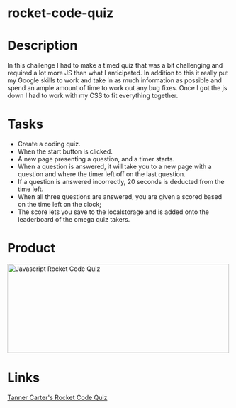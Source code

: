 # rocket-code-quiz

# Description

In this challenge I had to make a timed quiz that was a bit challenging and required a lot more JS than what I anticipated. In addition to this it really put my Google skills to work and take in as much information as possible and spend an ample amount of time to work out any bug fixes. Once I got the js down I had to work with my CSS to fit everything together.

# Tasks

- Create a coding quiz.
- When the start button is clicked.
- A new page presenting a question, and a timer starts.
- When a question is answered, it will take you to a new page with a question and where the timer left off on the last question.
- If a question is answered incorrectly, 20 seconds is deducted from the time left.
- When all three questions are answered, you are given a scored based on the time left on the clock;
- The score lets you save to the localstorage and is added onto the leaderboard of the omega quiz takers.

# Product

<img src="https://user-images.githubusercontent.com/80929740/118447326-7db7f900-b6a5-11eb-99e0-cb1330399741.png" width="500" height="200" alt="Javascript Rocket Code Quiz"/>

# Links

[Tanner Carter's Rocket Code Quiz](https://tannercarter.github.io/rocket-code-quiz/ )
